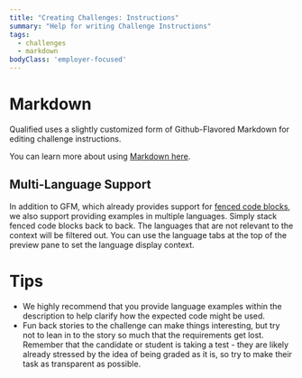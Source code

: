 ```yaml
---
title: "Creating Challenges: Instructions"
summary: "Help for writing Challenge Instructions"
tags:
  - challenges
  - markdown
bodyClass: 'employer-focused'
---
```


# Markdown

Qualified uses a slightly customized form of Github-Flavored Markdown for editing challenge instructions.

You can learn more about using [Markdown here](/kb/general/markdown).

## Multi-Language Support

In addition to GFM, which already provides support for [fenced code blocks](https://github.com/adam-p/markdown-here/wiki/Markdown-Cheatsheet#code), we also support providing examples in multiple languages. Simply stack fenced code blocks back to back. The languages that are not relevant to the context will be filtered out. You can use the language tabs at the top of the preview pane to set the language display context.

# Tips

- We highly recommend that you provide language examples within the description to help clarify how the expected code might be used.
- Fun back stories to the challenge can make things interesting, but try not to lean in to the story so much that the requirements get lost. Remember that the candidate or student is taking a test - they are likely already stressed by the idea of being graded as it is, so try to make their task as transparent as possible.
